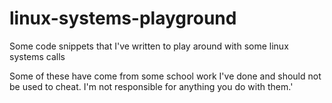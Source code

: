 # linux-systems-playground
Some code snippets that I've written to play around with some linux systems calls

Some of these have come from some school work I've done and should not be used to cheat.
I'm not responsible for anything you do with them.'